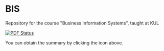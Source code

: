 # BIS
Repository for the course "Business Information Systems", taught at KUL

[![PDF Status](https://www.sharelatex.com/github/repos/KULSummaries/BIS/builds/latest/badge.svg)](https://www.sharelatex.com/github/repos/KULSummaries/BIS/builds/latest/output.pdf)

You can obtain the summary by clicking the icon above.
